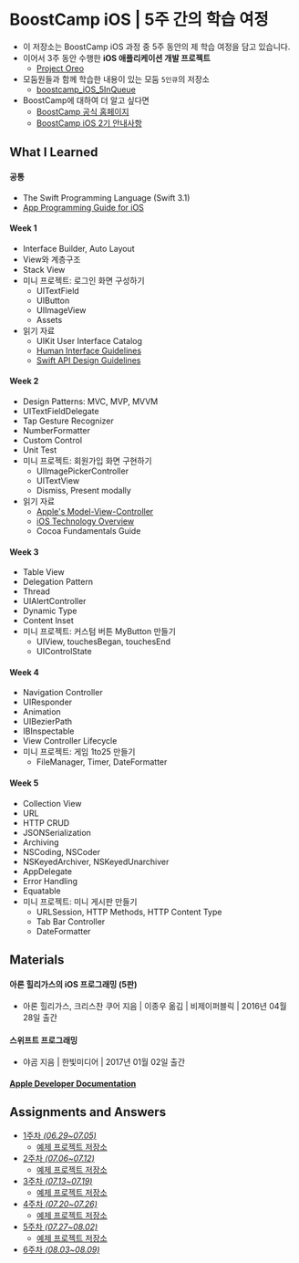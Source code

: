 # BoostCamp iOS | 5주 간의 학습 여정
* 이 저장소는 BoostCamp iOS 과정 중 5주 동안의 제 학습 여정을 담고 있습니다.
* 이어서 3주 동안 수행한 **iOS 애플리케이션 개발 프로젝트**
  * [Project Oreo](https://github.com/oreyo/Project_Oreo)
* 모둠원들과 함께 학습한 내용이 있는 모둠 `5인큐`의 저장소
  * [boostcamp_iOS_5InQueue](https://github.com/bluelocate/boostcamp_iOS_5InQueue)
* BoostCamp에 대하여 더 알고 싶다면
  * [BoostCamp 공식 홈페이지](http://boostcamp.connect.or.kr/)
  * [BoostCamp iOS 2기 안내사항](https://github.com/connect-boostcamp/iOS_Notice)

## What I Learned
#### 공통
* The Swift Programming Language (Swift 3.1)
* [App Programming Guide  for iOS](https://developer.apple.com/library/content/documentation/iPhone/Conceptual/iPhoneOSProgrammingGuide/Introduction/Introduction.html#//apple_ref/doc/uid/TP40007072-CH1-SW1)

#### Week 1
* Interface Builder, Auto Layout
* View와 계층구조
* Stack View
* 미니 프로젝트: 로그인 화면 구성하기
    * UITextField
    * UIButton
    * UIImageView
    * Assets
* 읽기 자료
    * UIKit User Interface Catalog
    * [Human Interface Guidelines](https://developer.apple.com/ios/human-interface-guidelines/)
    * [Swift API Design Guidelines](https://swift.org/documentation/api-design-guidelines/)

#### Week 2
* Design Patterns: MVC, MVP, MVVM
* UITextFieldDelegate
* Tap Gesture Recognizer
* NumberFormatter
* Custom Control
* Unit Test
* 미니 프로젝트: 회원가입 화면 구현하기
    * UIImagePickerController
    * UITextView
    * Dismiss, Present modally
* 읽기 자료
    * [Apple's Model-View-Controller](https://developer.apple.com/library/content/documentation/General/Conceptual/DevPedia-CocoaCore/MVC.html)
    * [iOS Technology Overview](https://developer.apple.com/library/content/documentation/Miscellaneous/Conceptual/iPhoneOSTechOverview/Introduction/Introduction.html)
    * Cocoa Fundamentals Guide

#### Week 3
* Table View
* Delegation Pattern
* Thread
* UIAlertController
* Dynamic Type
* Content Inset
* 미니 프로젝트: 커스텀 버튼 MyButton 만들기
    * UIView, touchesBegan, touchesEnd
    * UIControlState

#### Week 4
* Navigation Controller
* UIResponder
* Animation
* UIBezierPath
* IBInspectable
* View Controller Lifecycle
* 미니 프로젝트: 게임 1to25 만들기
    * FileManager, Timer, DateFormatter

#### Week 5
* Collection View
* URL
* HTTP CRUD
* JSONSerialization
* Archiving
* NSCoding, NSCoder
* NSKeyedArchiver, NSKeyedUnarchiver
* AppDelegate
* Error Handling
* Equatable
* 미니 프로젝트: 미니 게시판 만들기
    * URLSession, HTTP Methods, HTTP Content Type
    * Tab Bar Controller
    * DateFormatter

## Materials

#### 아론 힐리가스의 iOS 프로그래밍 (5판)  
* 아론 힐리가스, 크리스찬 쿠어 지음 | 이종우 옮김 | 비제이퍼블릭 | 2016년 04월 28일 출간

#### 스위프트 프로그래밍
* 야곰 지음 | 한빛미디어 | 2017년 01월 02일 출간

#### [Apple Developer Documentation](https://developer.apple.com/documentation/)

## Assignments and Answers
* [1주차 *(06.29~07.05)*](https://github.com/connect-boostcamp/iOS_Notice/blob/master/assignment/week_01.md)
	* [예제 프로젝트 저장소](https://github.com/connect-boostcamp/LoginPage_iOS)
* [2주차 *(07.06~07.12)*](https://github.com/connect-boostcamp/iOS_Notice/blob/master/assignment/week_02.md)
	* [예제 프로젝트 저장소](https://github.com/connect-boostcamp/SignUpFlow_iOS)
* [3주차 *(07.13~07.19)*](https://github.com/connect-boostcamp/iOS_Notice/blob/master/assignment/week_03.md)
	* [예제 프로젝트 저장소](https://github.com/connect-boostcamp/MyButton_iOS)
* [4주차 *(07.20~07.26)*](https://github.com/connect-boostcamp/iOS_Notice/blob/master/assignment/week_04.md)
	* [예제 프로젝트 저장소](https://github.com/connect-boostcamp/OneToTwentyFive_iOS)
* [5주차 *(07.27~08.02)*](https://github.com/connect-boostcamp/iOS_Notice/blob/master/assignment/week_05.md)
	* [예제 프로젝트 저장소](https://github.com/connect-boostcamp/ImageBoard_iOS)
* [6주차 *(08.03~08.09)*](https://github.com/connect-boostcamp/iOS_Notice/blob/master/assignment/week_06.md)
